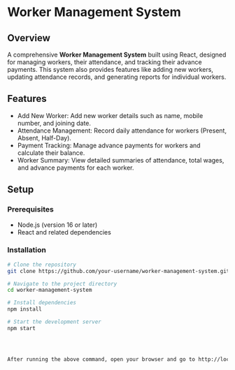 # Worker Management System

## Overview
A comprehensive **Worker Management System** built using React, designed for managing workers, their attendance, and tracking their advance payments. This system also provides features like adding new workers, updating attendance records, and generating reports for individual workers.

## Features
- Add New Worker: Add new worker details such as name, mobile number, and joining date.
- Attendance Management: Record daily attendance for workers (Present, Absent, Half-Day).
- Payment Tracking: Manage advance payments for workers and calculate their balance.
- Worker Summary: View detailed summaries of attendance, total wages, and advance payments for each worker.

## Setup

### Prerequisites
- Node.js (version 16 or later)
- React and related dependencies

### Installation

```bash
# Clone the repository
git clone https://github.com/your-username/worker-management-system.git

# Navigate to the project directory
cd worker-management-system

# Install dependencies
npm install

# Start the development server
npm start




After running the above command, open your browser and go to http://localhost:3000 to view the application.
